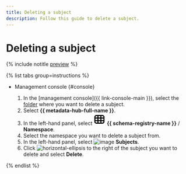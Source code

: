 ```yaml
---
title: Deleting a subject
description: Follow this guide to delete a subject.
---
```


# Deleting a subject

{% include notitle [preview](../../_includes/note-preview.md) %}

{% list tabs group=instructions %}

- Management console {#console}

  1. In the [management console]({{ link-console-main }}), select the [folder](../../resource-manager/concepts/resources-hierarchy.md#folder) where you want to delete a subject.
  1. Select **{{ metadata-hub-full-name }}**.
  1. In the left-hand panel, select ![image](../../_assets/console-icons/layout-cells.svg) **{{ schema-registry-name }}** / **Namespace**.
  1. Select the namespace you want to delete a subject from.
  1. In the left-hand panel, select ![image](../../_assets/console-icons/layers-3-diagonal.svg) **Subjects**.
  1. Click ![horizontal-ellipsis](../../_assets/horizontal-ellipsis.svg) to the right of the subject you want to delete and select **Delete**.

{% endlist %}
